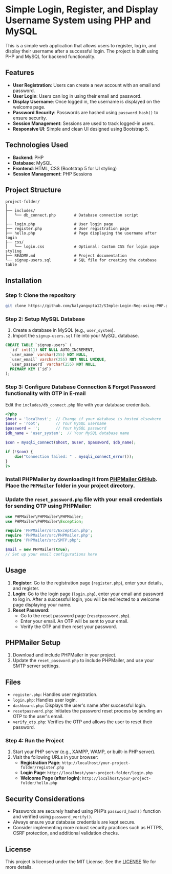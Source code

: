 # Simple Login, Register, and Display Username System using PHP and MySQL

This is a simple web application that allows users to register, log in, and display their username after a successful login. The project is built using PHP and MySQL for backend functionality.

## Features

- **User Registration**: Users can create a new account with an email and password.
- **User Login**: Users can log in using their email and password.
- **Display Username**: Once logged in, the username is displayed on the welcome page.
- **Password Security**: Passwords are hashed using `password_hash()` to ensure security.
- **Session Management**: Sessions are used to track logged-in users.
- **Responsive UI**: Simple and clean UI designed using Bootstrap 5.

## Technologies Used

- **Backend**: PHP
- **Database**: MySQL
- **Frontend**: HTML, CSS (Bootstrap 5 for UI styling)
- **Session Management**: PHP Sessions

## Project Structure

```
project-folder/
│
├── includes/
│   └── db_connect.php        # Database connection script
│
├── login.php                 # User login page
├── register.php              # User registration page
├── hello.php                 # Page displaying the username after login
├── css/
│   └── login.css             # Optional: Custom CSS for login page styling
├── README.md                 # Project documentation
└── signup-users.sql          # SQL file for creating the database table
```

## Installation

### Step 1: Clone the repository

```bash
git clone https://github.com/kalyangupta12/SImple-Login-Reg-using-PHP.git
```

### Step 2: Setup MySQL Database

1. Create a database in MySQL (e.g., `user_system`).
2. Import the `signup-users.sql` file into your MySQL database.

```sql
CREATE TABLE `signup-users` (
  `id` int(11) NOT NULL AUTO_INCREMENT,
  `user_name` varchar(255) NOT NULL,
  `user_email` varchar(255) NOT NULL UNIQUE,
  `user_password` varchar(255) NOT NULL,
  PRIMARY KEY (`id`)
);
```

### Step 3: Configure Database Connection & Forgot Password functionality with OTP in E-mail

Edit the `includes/db_connect.php` file with your database credentials.

```php
<?php
$host = 'localhost';  // Change if your database is hosted elsewhere
$user = 'root';       // Your MySQL username
$password = '';       // Your MySQL password
$db_name = 'user_system';  // Your MySQL database name

$con = mysqli_connect($host, $user, $password, $db_name);

if (!$con) {
    die("Connection failed: " . mysqli_connect_error());
}
?>
```
### Install PHPMailer by downloading it from [PHPMailer GitHub](https://github.com/PHPMailer/PHPMailer). Place the `PHPMailer` folder in your project directory.

### Update the `reset_password.php` file with your email credentials for sending OTP using PHPMailer:
   ```php
   use PHPMailer\PHPMailer\PHPMailer;
   use PHPMailer\PHPMailer\Exception;

   require 'PHPMailer/src/Exception.php';
   require 'PHPMailer/src/PHPMailer.php';
   require 'PHPMailer/src/SMTP.php';

   $mail = new PHPMailer(true);
   // Set up your email configurations here
   ```

## Usage

1. **Register**: Go to the registration page (`register.php`), enter your details, and register.
2. **Login**: Go to the login page (`login.php`), enter your email and password to log in. After a successful login, you will be redirected to a welcome page displaying your name.
3. **Reset Password**:
   - Go to the reset password page (`resetpassword.php`).
   - Enter your email. An OTP will be sent to your email.
   - Verify the OTP and then reset your password.

## PHPMailer Setup

1. Download and include PHPMailer in your project.
2. Update the `reset_password.php` to include PHPMailer, and use your SMTP server settings.

## Files

- `register.php`: Handles user registration.
- `login.php`: Handles user login.
- `dashboard.php`: Displays the user's name after successful login.
- `resetpassword.php`: Initiates the password reset process by sending an OTP to the user's email.
- `verify_otp.php`: Verifies the OTP and allows the user to reset their password.

### Step 4: Run the Project

1. Start your PHP server (e.g., XAMPP, WAMP, or built-in PHP server).
2. Visit the following URLs in your browser:
   - **Registration Page**: `http://localhost/your-project-folder/register.php`
   - **Login Page**: `http://localhost/your-project-folder/login.php`
   - **Welcome Page (after login)**: `http://localhost/your-project-folder/hello.php`


## Security Considerations

- Passwords are securely hashed using PHP’s `password_hash()` function and verified using `password_verify()`.
- Always ensure your database credentials are kept secure.
- Consider implementing more robust security practices such as HTTPS, CSRF protection, and additional validation checks.

## License

This project is licensed under the MIT License. See the [LICENSE](LICENSE) file for more details.
